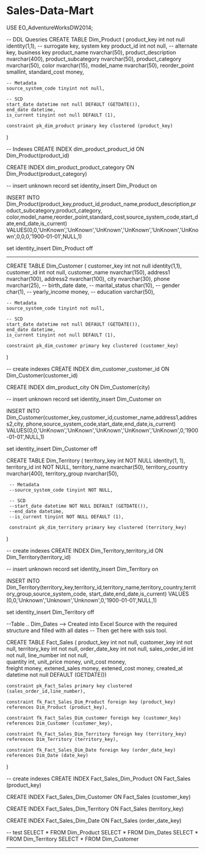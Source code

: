 # Sales-Data-Mart
USE EO_AdventureWorksDW2014;

-- DDL Quesries
CREATE TABLE Dim_Product (
	product_key int not null identity(1,1), -- surrogate key, system key
	product_id int not null, -- alternate key, business key
	product_name nvarchar(50),
	product_description nvarchar(400),
	product_subcategory nvarchar(50),
	product_category nvarchar(50),
	color nvarchar(15),
	model_name nvarchar(50),
	reorder_point smallint,
	standard_cost money,

	-- Metadata
	source_system_code tinyint not null,

	-- SCD
	start_date datetime not null DEFAULT (GETDATE()),
	end_date datetime,
	is_current tinyint not null DEFAULT (1),

	constraint pk_dim_product primary key clustered (product_key)
)

-- Indexes
CREATE INDEX dim_product_product_id
ON Dim_Product(product_id)

CREATE INDEX dim_product_product_category
ON Dim_Product(product_category)

-- insert unknown record
set identity_insert Dim_Product on

INSERT INTO Dim_Product(product_key,product_id,product_name,product_description,product_subcategory,product_category,
color,model_name,reorder_point,standard_cost,source_system_code,start_date,end_date,is_current)
VALUES(0,0,'UnKnown','UnKnown','UnKnown','UnKnown','UnKnown','UnKnown',0,0,0,'1900-01-01',NULL,1)

set identity_insert Dim_Product off

----------------------------------------------------------------------------------------------------------------------

CREATE TABLE Dim_Customer (
	customer_key int not null identity(1,1),
	customer_id int not null,
	customer_name nvarchar(150),
	address1 nvarchar(100),
	address2 nvarchar(100),
	city nvarchar(30),
	phone nvarchar(25),
	-- birth_date date,
	-- marital_status char(10),
	-- gender char(1),
	-- yearly_income money,
	-- education varchar(50),

	-- Metadata
	source_system_code tinyint not null,

	-- SCD
	start_date datetime not null DEFAULT (GETDATE()),
	end_date datetime,
	is_current tinyint not null DEFAULT (1),

	constraint pk_dim_customer primary key clustered (customer_key)
)

-- create indexes
CREATE INDEX dim_customer_customer_id
ON Dim_Customer(customer_id)

CREATE INDEX dim_product_city
ON Dim_Customer(city)

-- insert unknown record
set identity_insert Dim_Customer on

INSERT INTO Dim_Customer(customer_key,customer_id,customer_name,address1,address2,city,
phone,source_system_code,start_date,end_date,is_current)
VALUES(0,0,'UnKnown','UnKnown','UnKnown','UnKnown','UnKnown',0,'1900-01-01',NULL,1)

set identity_insert Dim_Customer off

CREATE TABLE Dim_Territory
  (
     territory_key int NOT NULL identity(1, 1),
     territory_id int NOT NULL,
     territory_name nvarchar(50),
     territory_country nvarchar(400),
     territory_group nvarchar(50),

	 -- Metadata
     --source_system_code tinyint NOT NULL,

	 -- SCD
     --start_date datetime NOT NULL DEFAULT (GETDATE()),
     --end_date datetime,
     --is_current tinyint NOT NULL DEFAULT (1),

     constraint pk_dim_territory primary key clustered (territory_key)
  )


-- create indexes
CREATE INDEX Dim_Territory_territory_id
ON Dim_Territory(territory_id)

-- insert unknown record
set identity_insert Dim_Territory on

INSERT INTO Dim_Territory(territory_key,territory_id,territory_name,territory_country,territory_group,source_system_code,
start_date,end_date,is_current)
VALUES (0,0,'Unknown','Unknown','Unknown',0,'1900-01-01',NULL,1)

set identity_insert Dim_Territory off

--Table .. Dim_Dates --> Created into Excel Source with the required structure and filled with all dates
-- Then get here with ssis tool.

CREATE TABLE Fact_Sales (
	product_key int not null,
	customer_key int not null,
	territory_key int not null,
	order_date_key int not null,
	sales_order_id int not null,
	line_number int not null,	
	quantity int,
	unit_price money,
	unit_cost money,	
	freight money,
	extened_sales money,
	extened_cost money,
	created_at datetime not null DEFAULT (GETDATE())

	constraint pk_Fact_Sales primary key clustered (sales_order_id,line_number),

	constraint fk_Fact_Sales_Dim_Product foreign key (product_key)
	references Dim_Product (product_key),

	constraint fk_Fact_Sales_Dim_customer foreign key (customer_key)
	references Dim_Customer (customer_key),

	constraint fk_Fact_Sales_Dim_Territory foreign key (territory_key)
	references Dim_Territory (territory_key),

	constraint fk_Fact_Sales_Dim_Date foreign key (order_date_key)
	references Dim_Date (date_key)
)

-- create indexes
CREATE INDEX Fact_Sales_Dim_Product
ON Fact_Sales (product_key)

CREATE INDEX Fact_Sales_Dim_Customer
ON Fact_Sales (customer_key)

CREATE INDEX Fact_Sales_Dim_Territory
ON Fact_Sales (territory_key)

CREATE INDEX Fact_Sales_Dim_Date
ON Fact_Sales (order_date_key)



-- test
SELECT * FROM Dim_Product
SELECT * FROM Dim_Dates
SELECT * FROM Dim_Territory
SELECT * FROM Dim_Customer


---------------------------------------------------------------------------------------------

